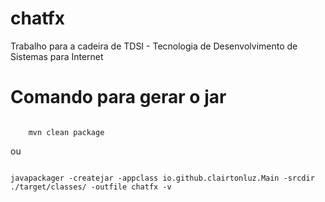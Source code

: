 chatfx
======

Trabalho para a cadeira de TDSI - Tecnologia de Desenvolvimento de Sistemas para Internet

Comando para gerar o jar
========================
<pre><code>
	mvn clean package
</code></pre>

ou

<pre><code>
javapackager -createjar -appclass io.github.clairtonluz.Main -srcdir ./target/classes/ -outfile chatfx -v
</code></pre>
